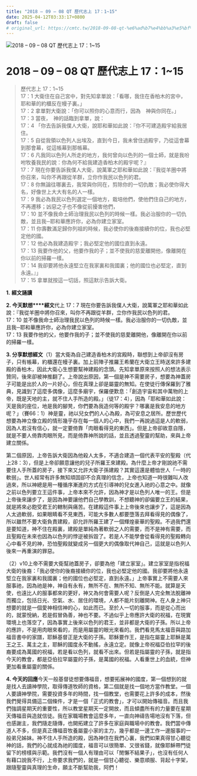 ```yaml
---
title: "2018 – 09 – 08 QT 歷代志上 17：1~15"
date: 2025-04-12T03:33:17+0800
draft: false
# original_url: https://cmtc.tw/2018-09-08-qt-%e6%ad%b7%e4%bb%a3%e5%bf%97%e4%b8%8a-17%ef%bc%9a115
---
```


![2018 – 09 – 08 QT 歷代志上 17：1~15](/images/qt.jpg   "2018 – 09 – 08 QT 歷代志上 17：1~15")

# 2018 – 09 – 08 QT 歷代志上 17：1~15

> 歷代志上 17：1~15  
> 17：1 大衛住在自己宮中，對先知拿單說：「看哪，我住在香柏木的宮中，耶和華的約櫃反在幔子裏。」  
> 17：2 拿單對大衛說：「你可以照你的心意而行，因為　神與你同在。」  
> 17：3 當夜，　神的話臨到拿單，說：  
> 17：4 「你去告訴我僕人大衛，說耶和華如此說：『你不可建造殿宇給我居住。  
> 17：5 自從我領以色列人出埃及，直到今日，我未曾住過殿宇，乃從這會幕到那會幕，從這帳幕到那帳幕。  
> 17：6 凡我同以色列人所走的地方，我何曾向以色列的一個士師，就是我吩咐牧養我民的說：你為何不給我建造香柏木的殿宇呢？』  
> 17：7 現在你要告訴我僕人大衛，說萬軍之耶和華如此說：『我從羊圈中將你召來，叫你不再跟從羊群，立你作我民以色列的君。  
> 17：8 你無論往哪裏去，我常與你同在，剪除你的一切仇敵；我必使你得大名，好像世上大大有名的人一樣。  
> 17：9 我必為我民以色列選定一個地方，栽培他們，使他們住自己的地方，不再遷移；凶惡之子也不像從前擾害他們，  
> 17：10 並不像我命士師治理我民以色列的時候一樣。我必治服你的一切仇敵，並且我─耶和華應許你，必為你建立家室。  
> 17：11 你壽數滿足歸你列祖的時候，我必使你的後裔接續你的位，我也必堅定他的國。  
> 17：12 他必為我建造殿宇；我必堅定他的國位直到永遠。  
> 17：13 我要作他的父，他要作我的子；並不使我的慈愛離開他，像離開在你以前的掃羅一樣。  
> 17：14 我卻要將他永遠堅立在我家裏和我國裏；他的國位也必堅定，直到永遠。』」  
> 17：15 拿單就按這一切話，照這默示告訴大衛。

**1.** **經文誦讀**

**2. 今天默想****經文**代上 17：7 現在你要告訴我僕人大衛，說萬軍之耶和華如此說：『我從羊圈中將你召來，叫你不再跟從羊群，立你作我民以色列的君。  
17：10 並不像我命士師治理我民以色列的時候一樣。我必治服你的一切仇敵，並且我─耶和華應許你，必為你建立家室。  
17：13 我要作他的父，他要作我的子；並不使我的慈愛離開他，像離開在你以前的掃羅一樣。

**3. 分享默想經文**（1）當大衛為自己建造香柏木的宮殿時，聯想到上帝卻沒有房子，只有帳幕，約櫃還在幔子裏。加上前陣子推羅王希蘭在大衛立王時送來許多建殿的香柏木，因此大衛心生想要幫神建殿的念頭。先知拿單原來按照人的想法表示贊同，後來卻被神推翻了。上帝說出原因，第一個是神不需要房子，想要為神蓋房子可能是出於人的一片好心，但在真理上卻是屬靈的無知。在使徒行傳保羅到了雅典，見識到了這麼多偶像，這麼多廟宇，保羅便歎息：「創造宇宙和其中萬物的上帝，既是天地的主，就不住人手所造的殿。」（徒17：4），因為「耶和華如此說：天是我的座位，地是我的腳凳，你們要為我造何等的殿宇？哪裏是我安息的地方呢？」（賽66：1）神是靈，祂以兒女們的人心為殿，為可安息之居所。歷世歷代想要為神立像立殿的情形幾乎存在每一個人的心中，我們一再說過這是人的軟弱，因為人若沒有信心，就一定要倚靠「肉眼看得見的東西」。但是上帝卻故意自隱，就是不要人倚靠肉眼所見，而是倚靠神所說的話，並且透過聖靈的幫助，來與上帝建立關係。

第二個原因，上帝告訴大衛因為他殺人太多，不適合建造一個代表平安的聖殿（代上28：3），但是上帝卻願意讓他的兒子所羅王來建殿。為什麼上帝才剛說祂不需要住人手所蓋的房子，接下來又允許大衛子孫建殿？其實這還是體恤世人「一時的軟弱」。世人經常有許多無知頑固卻不合真理的信念，上帝也知道一時很難叫人改過來，所以神總是用一種循序漸進的方式在引導神的兒女進入祂的心意之中。就像之前以色列要立王這件事，上帝本來不允許，因為神才是以色列人唯一的王。但是上帝後來讓步了，是因為神要讓他們自己學教訓，不想聽神的卻偏要立王的結果，就是將來必飽受君王的轄制與痛苦。在建殿這件事上上帝後來也讓步了，這是因為人太過軟弱，如果眼睛看不見東西，可能大多數人都要墮落去拜看得見的偶像了，所以雖然不要大衛負責建殿，卻允許所羅王建了一個輝煌豪華的聖殿。不過我們還是要知道，神不住在殿裏，建殿是單純為著軟弱之人的需要，而不是神有需要，而且聖殿在未來也因為以色列的悖逆被拆毀了。若是人不能學會從看得見的聖殿轉向心中看不見的神，恐怕聖殿就變成另一個更大的偶像取代神自己，這就是以色列人後來一再重演的罪惡。

（2）v10上帝不需要大衛幫祂蓋房子，卻要為他「建立家室」。建立家室是指祝福大衛的後裔：「我必使你的後裔接續你的位，我也必堅定他的國。我卻要將他永遠堅立在我家裏和我國裏；他的國位也必堅定，直到永遠。」上帝事實上不需要人來服事祂，因為祂是神，神自有永有，無所不在、無所不知、無所不能。就算是天使，也遠比人的服事都來的更好，神又為何會需要人呢？反倒是人完全無法脫離神而獨立，包括日光、空氣、水、居住的環境，人都不能片刻離開神。在人身上神只想要的就是一個愛神相信神的心，如此而已。至於人一切的服事，而是從心而出的，就蒙悅納，若是假冒偽善，神也不要。不過似乎上帝應許大衛的祝福，在現實環境上也落空了，因為事實上後來以色列的君王，並非都是大衛的子孫。所以上帝的應許，不是用肉眼來看的，而是用屬靈的眼光來看的。我們看見馬太福音與路加福音書中的家譜，耶穌基督正是大衛的子孫。耶穌要作王，是指在屬靈上耶穌是萬王之王、萬主之主，耶穌的國度永不動搖，永遠立定。就像上帝祝福亞伯拉罕的後裔要成為萬國的祝福，若是看以色列，就看不出來。但若是指屬靈的子孫，就是指今天的教會，都是亞伯拉罕屬靈的子孫，是萬國的祝福。人看重世上的血統，但神更加看重屬靈的關係。

**4. 今天的回應**今天一般基督徒想要傳福音，想要拓展神的國度，第一個想到的就是找人去讀神學院，取得傳道牧師的資格，第二個就是找一個地方當作教堂。一個人要讀神學院，需要投資多年的時間，找一個教堂，也需要花上許多的成本，然後我們覺得具備這二個條件，才是一個「正式的教會」，才可以開始傳福音。而且我們強調星期天的重要性，所以教堂星期天一定開放，而且傾盡所有的力量要在星期天傳福音與造就信徒。我在家職場教會這麼多年，一直向神禱告場地沒有下落，但也感謝主，我們隨走隨傳，也開拓建立了許多在家庭與職場中的教會。我們當中傳道人不多，但是真正傳福音牧養屬靈小家的主力，幾乎都是一邊工作一邊服事的一般弟兄姊妹。神不住人手所造的殿，因為神住在我們心裏，我們如果真得甘心聽從神的話，我們的心就成為祂的國度，福音可以很簡單、又很省錢，就像耶穌帶門徒留下的榜樣與示範。我們沒有一個人有理由可以「閒懶不結果子」，也沒有任何人有藉口說我不行，上帝要求我們的，就是一個甘心聽從、樂意順服、背起十字架，跟隨聖靈與真理的生命，願主不斷幫助我，阿們！